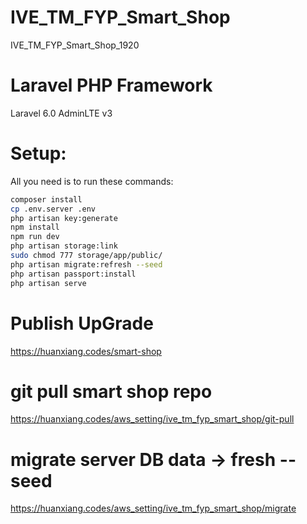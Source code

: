 # IVE_TM_FYP_Smart_Shop
IVE_TM_FYP_Smart_Shop_1920

# Laravel PHP Framework
Laravel 6.0
AdminLTE v3

# Setup:
All you need is to run these commands:
```bash
composer install
cp .env.server .env
php artisan key:generate
npm install
npm run dev
php artisan storage:link
sudo chmod 777 storage/app/public/ 
php artisan migrate:refresh --seed
php artisan passport:install
php artisan serve
```

# Publish UpGrade
https://huanxiang.codes/smart-shop
# git pull smart shop repo
https://huanxiang.codes/aws_setting/ive_tm_fyp_smart_shop/git-pull
# migrate server DB data -> fresh --seed
https://huanxiang.codes/aws_setting/ive_tm_fyp_smart_shop/migrate